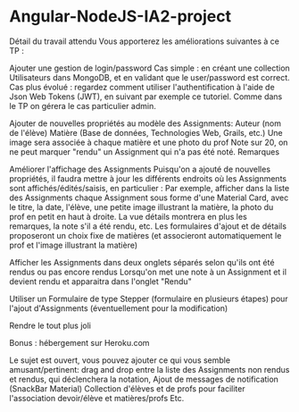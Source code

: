 # Angular-NodeJS-IA2-project

Détail du travail attendu
Vous apporterez les améliorations suivantes à ce TP :

Ajouter une gestion de login/password
Cas simple : en créant une collection Utilisateurs dans MongoDB, et en validant que le user/password est correct.
Cas plus évolué : regardez comment utiliser l'authentification à l'aide de Json Web Tokens (JWT), en suivant par exemple ce tutoriel. 
Comme dans le TP on gérera le cas particulier admin.
 
Ajouter de nouvelles propriétés au modèle des Assignments:
Auteur (nom de l'élève)
Matière (Base de données, Technologies Web, Grails, etc.)
Une image sera associée à chaque matière et une photo du prof
Note sur 20, on ne peut marquer "rendu" un Assignment qui n'a pas été noté.
Remarques
 
Améliorer l'affichage des Assignments
Puisqu'on a ajouté de nouvelles propriétés, il faudra mettre à jour les différents endroits où les Assignments sont affichés/édités/saisis, en particulier :
Par exemple, afficher dans la liste des Assignments chaque Assignment sous forme d'une Material Card, avec le titre, la date, l'élève, une petite image illustrant la matière, la photo du prof en petit en haut à droite.
La vue détails montrera en plus les remarques, la note s'il a été rendu, etc.
Les formulaires d'ajout et de détails proposeront un choix fixe de matières (et associeront automatiquement le prof et l'image illustrant la matière)
 
Afficher les Assignments dans deux onglets séparés selon qu'ils ont été rendus ou pas encore rendus
Lorsqu'on met une note à un Assignment et il devient rendu et apparaitra dans l'onglet "Rendu"
 
Utiliser un Formulaire de type Stepper (formulaire en plusieurs étapes) pour l'ajout d'Assignments (éventuellement pour la modification)
 
Rendre le tout plus joli
 
Bonus : hébergement sur Heroku.com

Le sujet est ouvert, vous pouvez ajouter ce qui vous semble amusant/pertinent:
drag and drop entre la liste des Assignments non rendus et rendus, qui déclenchera la notation,
Ajout de messages de notification (SnackBar Material)
Collection d'élèves et de profs pour faciliter l'association devoir/élève et matières/profs
Etc.

